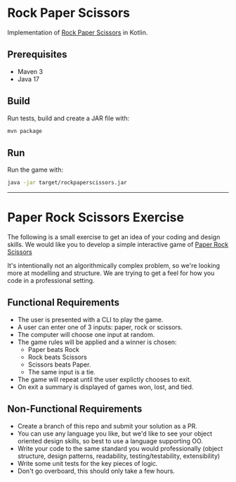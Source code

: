 # Rock Paper Scissors

Implementation of [Rock Paper Scissors](https://en.wikipedia.org/wiki/Rock_paper_scissors) in Kotlin. 

## Prerequisites

* Maven 3
* Java 17

## Build

Run tests, build and create a JAR file with:
```bash
mvn package 
```

## Run

Run the game with:
```bash
java -jar target/rockpaperscissors.jar
```

---

# Paper Rock Scissors Exercise

The following is a small exercise to get an idea of your coding and design skills. We would like you to develop a simple interactive game of [Paper Rock Scissors](https://en.wikipedia.org/wiki/Rock_paper_scissors)

It's intentionally not an algorithmically complex problem, so we're looking more at modelling and structure. We are trying to get a feel for how you code in a professional setting.

## Functional Requirements
* The user is presented with a CLI to play the game. 
* A user can enter one of 3 inputs: paper, rock or scissors.
* The computer will choose one input at random.
* The game rules will be applied and a winner is chosen: 
  - Paper beats Rock
  - Rock beats Scissors
  - Scissors beats Paper. 
  - The same input is a tie. 
* The game will repeat until the user explictly chooses to exit.
* On exit a summary is displayed of games won, lost, and tied.

## Non-Functional Requirements
* Create a branch of this repo and submit your solution as a PR. 
* You can use any language you like, but we'd like to see your object oriented design skills, so best to use a language supporting OO. 
* Write your code to the same standard you would professionally (object structure, design patterns, readability, testing/testability, extensibility)
* Write some unit tests for the key pieces of logic. 
* Don't go overboard, this should only take a few hours.


